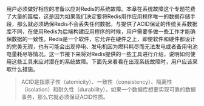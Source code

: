 用户必须做好相应的准备以应对Redis的系统故障。本章在系统故障这个专题花费了大量的篇幅，这是因为如果我们决定要将Redis用作应用程序唯一的数据存储手段，那么就必须确保Redis不会丢失任何数据。与提供了ACID保证的传统关系数据库不同，在使用Redis为后端构建应用程序的时候，用户需要多做一些工作才能确保数据的一致性。Redis是一个软件，它允许在硬件之上，即使软件和硬件都设计的完美无瑕，也有可能会出现停电、发电机因为燃料耗尽而无法发电或者备用电池电量耗尽等情况。这一节接下来将对Redis提供的一些工具进行介绍，说明如何使用这些工具来应对潜在的系统故障。下面先来看看在出现系统故障时，用户应该采取什么措施。

> ACID是指原子性（atomicity）、一致性（consistency）、隔离性（isolation）和耐久性（durability），如果一个数据库想要实现可靠的数据事务，那么它就必须保证ACID性质。



